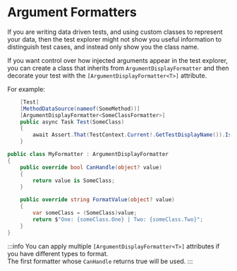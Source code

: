 # Argument Formatters

If you are writing data driven tests, and using custom classes to represent your data, then the test explorer might not show you useful information to distinguish test cases, and instead only show you the class name.

If you want control over how injected arguments appear in the test explorer, you can create a class that inherits from `ArgumentDisplayFormatter` and then decorate your test with the `[ArgumentDisplayFormatter<T>]` attribute.

For example:

```csharp
    [Test]
    [MethodDataSource(nameof(SomeMethod))]
    [ArgumentDisplayFormatter<SomeClassFormatter>]
    public async Task Test(SomeClass)
    {
        await Assert.That(TestContext.Current!.GetTestDisplayName()).IsEqualTo("A super important test!");
    }
```

```csharp
public class MyFormatter : ArgumentDisplayFormatter
{
    public override bool CanHandle(object? value)
    {
        return value is SomeClass;
    }

    public override string FormatValue(object? value)
    {
        var someClass = (SomeClass)value;
        return $"One: {someClass.One} | Two: {someClass.Two}";
    }
}
```

:::info
You can apply multiple `[ArgumentDisplayFormatter<T>]` attributes if you have different types to format.  
The first formatter whose `CanHandle` returns true will be used.
:::
